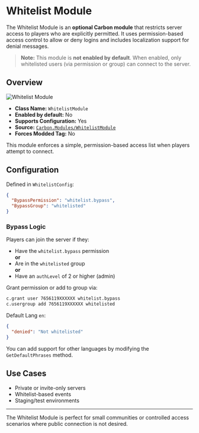 # Whitelist Module

The Whitelist Module is an **optional Carbon module** that restricts server access to players who are explicitly
permitted. It uses permission-based access control to allow or deny logins and includes localization support for denial
messages.

> **Note:** This module is **not enabled by default**. When enabled, only whitelisted users (via permission or group)
> can connect to the server.

## Overview

![Whitelist Module](/misc/whitelist_a.webp)

- **Class Name:** `WhitelistModule`
- **Enabled by default:** No
- **Supports Configuration:** Yes
- **Source:** [`Carbon.Modules/WhitelistModule`](https://github.com/CarbonCommunity/Carbon.Modules/tree/develop/src/WhitelistModule)
- **Forces Modded Tag:** No

This module enforces a simple, permission-based access list when players attempt to connect.

## Configuration

Defined in `WhitelistConfig`:

```json
{
  "BypassPermission": "whitelist.bypass",
  "BypassGroup": "whitelisted"
}
```

### Bypass Logic

Players can join the server if they:

- Have the `whitelist.bypass` permission\
**or**
- Are in the `whitelisted` group\
**or**
- Have an `authLevel` of 2 or higher (admin)

Grant permission or add to group via:

```bash
c.grant user 7656119XXXXXX whitelist.bypass
c.usergroup add 7656119XXXXXX whitelisted
```

Default Lang `en`:

```json
{
  "denied": "Not whitelisted"
}
```

You can add support for other languages by modifying the `GetDefaultPhrases` method.

## Use Cases

- Private or invite-only servers
- Whitelist-based events
- Staging/test environments

---

The Whitelist Module is perfect for small communities or controlled access scenarios where public connection is not
desired.

